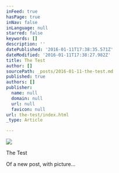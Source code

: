 ```yaml
---
inFeed: true
hasPage: true
inNav: false
inLanguage: null
starred: false
keywords: []
description: ''
datePublished: '2016-01-11T17:38:35.571Z'
dateModified: '2016-01-11T17:38:27.982Z'
title: The Test
author: []
sourcePath: _posts/2016-01-11-the-test.md
published: true
authors: []
publisher:
  name: null
  domain: null
  url: null
  favicon: null
url: the-test/index.html
_type: Article

---
```

![](https://the-grid-user-content.s3-us-west-2.amazonaws.com/95ed3407-3136-40e8-a035-4d2da8b3e6d4.jpg)

The Test

Of a new post, with picture...